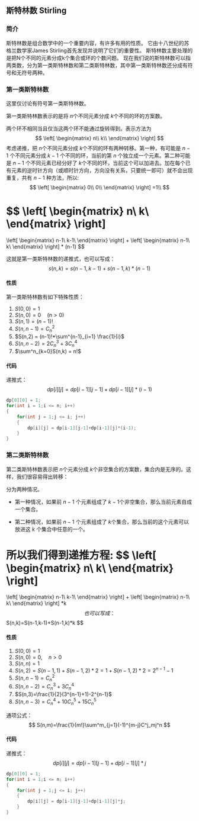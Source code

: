 ## 斯特林数 Stirling

### 简介

斯特林数是组合数学中的一个重要内容，有许多有用的性质。
它由十八世纪的苏格兰数学家James Stirling首先发现并说明了它们的重要性。
斯特林数主要处理的是把N个不同的元素分成k个集合或环的个数问题。
现在我们说的斯特林数可以指两类数，分为第一类斯特林数和第二类斯特林数，其中第一类斯特林数还分成有符号和无符号两种。

### 第一类斯特林数

这里仅讨论有符号第一类斯特林数。  

第一类斯特林数表示的是将 $n​$ 个不同元素分成 $k​$ 个不同的环的方案数。

两个环不相同当且仅当这两个环不能通过旋转得到。表示方法为
$$
\left[
	\begin{matrix}
		n\\
		k\\
	\end{matrix}
\right]
$$
考虑递推，把 $n​$ 个不同元素分成 $k​$ 个不同的环有两种转移。第一种，有可能是 $n−1​$ 个不同元素分成 $k−1​$ 个不同的环，当前的第 $n​$ 个独立成一个元素。第二种可能是 $n−1​$ 个不同元素已经分好了 $k​$ 个不同的环，当前这个可以加进去。加在每个已有元素的逆时针方向（或顺时针方向，方向没有关系，只要统一即可）就不会出现重复，共有 $n−1​$ 种方法，所以:
$$
\left[
	\begin{matrix}
		0\\
		0\\
	\end{matrix}
\right]
=1\\
$$

$$
\left[
	\begin{matrix}
		n\\
		k\\
	\end{matrix}
\right]
=
\left[
	\begin{matrix}
		n-1\\
		k-1\\
	\end{matrix}
\right]
+
\left[
	\begin{matrix}
		n-1\\
		k\\
	\end{matrix}
\right]
*
(n-1)
$$

这就是第一类斯特林数的递推式，也可以写成：
$$
s(n,k)=s(n-1,k-1)+s(n-1,k)*(n-1)
$$

#### 性质

第一类斯特林数有如下特殊性质：

1. $S(0,0) =1$
2. $S(n,0) = 0 \quad (n>0)$
3. $S(n,1) = (n-1)!$
4. $S(n,n-1)=C^2_n$
5. $S(n,2) = (n-1)!*\sum^{n-1}_{i=1} \frac{1}{i}$
6. $S(n,n-2)=2C^3_n+3C^4_n$
7. $\sum^n_{k=0}S(n,k) = n!$

#### 代码

递推式：
$$
dp[i][j]=dp[i-1][j-1]+dp[i-1][j]*(i-1)
$$

``` c++
dp[0][0] = 1;
for(int i = 1;i <= n; i++)
{
    for(int j = 1;j <= i; j++)
    {
        dp[i][j] = dp[i-1][j-1]+dp[i-1][j]*(i-1);
    }
} 
```

### 第二类斯特林数

第二类斯特林数表示把 $n​$ 个元素分成 $k​$ 个非空集合的方案数，集合内是无序的。这样，我们很容易得出转移：

分为两种情况。

- 第一种情况，如果前 $n−1​$ 个元素组成了 $k−1​$ 个非空集合，那么当前元素自成一个集合。

- 第二种情况，如果前 $n−1​$ 个元素组成了 $k​$ 个集合，那么当前的这个元素可以放进这 $k​$ 个集合中任意的一个。

所以我们得到递推方程:
$$
\left[
	\begin{matrix}
		n\\
		k\\
	\end{matrix}
\right]
=
\left[
	\begin{matrix}
		n-1\\
		k-1\\
	\end{matrix}
\right]
+
\left[
	\begin{matrix}
		n-1\\
		k\\
	\end{matrix}
\right]
*k
$$
也可以写成：
$$
S(n,k)=S(n-1,k-1)+S(n-1,k)*k
$$

#### 性质

1. $S(0,0) = 1$
2. $S(n,0)  = 0,\quad n>0$
3. $S(n,n) = 1$
4. $S(n,2) = S(n-1,1)+S(n-1,2)*2=1+S(n-1,2)*2=2^{n-1}-1​$
5. $S(n,n-1)=C^2_n$
6. $S(n,n-2)=C^3_n+3C^4_n$
7. $S(n,3)=\frac{1}{2}(3^{n-1}+1)-2^{n-1}$
8. $S(n,n-3)=C^4_n+10C^5_n+15C^5_n$

通项公式：
$$
S(n,m)=\frac{1}{m!}\sum^m_{j=1}(-1)^{m-j}C^j_mj^n
$$

#### 代码

递推式：
$$
dp[i][j]=dp[i-1][j-1]+dp[i-1][j]*j
$$

``` c++
dp[0][0] = 1;
for(int i = 1;i <= n; i++)
{
    for(int j = 1;j <= i; j++)
    {
        dp[i][j] = dp[i-1][j-1]+dp[i-1][j]*j;
    }
} 
```
